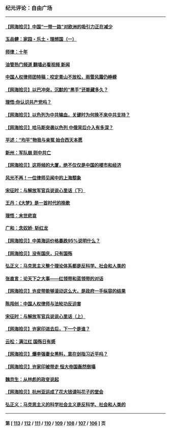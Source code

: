 ### 纪元评论：自由广场
---
#### [【网海拾贝】中国“一带一路”对欧洲的吸引力正在减少](../../pages/nsc993/n14094425.md?10140330) 
#### [玉品健：家园・乐土・理想国（一）](../../pages/nsc993/n14094330.md?10140330) 
#### [师律：十年](../../pages/nsc993/n14093708.md?10140330) 
#### [油管热门频道 翻墙必看视频 新闻](ok?10140330)
#### [中国人权律师团特稿：咬定青山不放松，雨雪风霜仍峥嵘](../../pages/nsc993/n14093693.md?10140330) 
#### [【网海拾贝】以巴冲突，沉默的“黑手”还能藏多久？](../../pages/nsc993/n14093667.md?10140330) 
#### [理悟:你认识共产党吗？](../../pages/nsc993/n14094041.md?10140330) 
#### [【网海拾贝】以色列为中共输血，关键时为何换不来中共支持？](../../pages/nsc993/n14092758.md?10140330) 
#### [【网海拾贝】哈马斯突袭以色列 中俄背后介入有多深？](../../pages/nsc993/n14091956.md?10140330) 
#### [平述：“均平”物我与亲冤 始合西天本愿](../../pages/nsc993/n14091741.md?10140330) 
#### [新州：军队崩 则中共亡](../../pages/nsc993/n14091321.md?10140330) 
#### [【网海拾贝】这将倾的大厦，绝不仅仅是中国的楼市和经济](../../pages/nsc993/n14091299.md?10140330) 
#### [风光不再！一位律师见闻中的上海颓象](../../pages/nsc993/n14091280.md?10140330) 
#### [宋征时：与解放军官兵说说心里话（下）](../../pages/nsc993/n14090950.md?10140330) 
#### [王丹：《大梦》是一首时代的挽歌](../../pages/nsc993/n14090218.md?10140330) 
#### [理悟：末世悲哀](../../pages/nsc993/n14090239.md?10140330) 
#### [广和：念奴娇· 斩红龙](../../pages/nsc993/n14090227.md?10140330) 
#### [【网海拾贝】中美海运价格暴跌95%说明什么？](../../pages/nsc993/n14090212.md?10140330) 
#### [【网海拾贝】没有国庆，只有国殇](../../pages/nsc993/n14087799.md?10140330) 
#### [弘正义：马克思主义整个理论体系都是反科学、社会和人类的](../../pages/nsc993/n14087194.md?10140330) 
#### [张直言：论天下之大事——红领带和蓝领带的对话](../../pages/nsc993/n14087488.md?10140330) 
#### [【网海拾贝】许皮带能够滚动这么大，是政府一手纵容的结果](../../pages/nsc993/n14087186.md?10140330) 
#### [陈闯创：中国人权律师与法轮功反迫害](../../pages/nsc993/n14086954.md?10140330) 
#### [宋征时：与解放军官兵说说心里话（上）](../../pages/nsc993/n14086910.md?10140330) 
#### [【网海拾贝】许家印进去后，下一个是谁？](../../pages/nsc993/n14085853.md?10140330) 
#### [云松：满江红 国殇日有感](../../pages/nsc993/n14085842.md?10140330) 
#### [【网海拾贝】爆李强妻女黑料，意在剑指习近平吗？](../../pages/nsc993/n14085361.md?10140330) 
#### [【网海拾贝】许家印被带走 恒大帝国轰然倒塌](../../pages/nsc993/n14084263.md?10140330) 
#### [魏京生：从林彪的政变说起](../../pages/nsc993/n14084255.md?10140330) 
#### [【网海拾贝】杭州亚运成了花大钱请叫花子的堂会](../../pages/nsc993/n14083160.md?10140330) 
#### [弘正义：马克思主义的科学社会主义是反科学、社会和人类的](../../pages/nsc993/n14083124.md?10140330) 

---
#### 第 [ [113](./113.md?10140330) / [112](./112.md?10140330) / [111](./111.md?10140330) / [110](./110.md?10140330) / [109](./109.md?10140330) / [108](./108.md?10140330) / [107](./107.md?10140330) / [106](./106.md?10140330) ] 页
